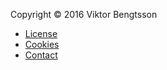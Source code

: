 Copyright &copy; 2016 Viktor Bengtsson

* [License](license)
* [Cookies](cookies)
* [Contact](contact)
